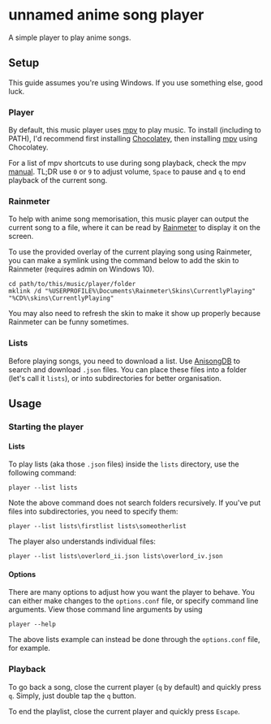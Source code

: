 
# unnamed anime song player

A simple player to play anime songs.

## Setup

This guide assumes you're using Windows. If you use something else, good luck.

### Player

By default, this music player uses [mpv](https://mpv.io/) to play music. To install (including to PATH), I'd recommend first installing [Chocolatey](https://chocolatey.org/install#individual), then installing [mpv](https://community.chocolatey.org/packages/mpv) using Chocolatey.

For a list of mpv shortcuts to use during song playback, check the mpv [manual](https://mpv.io/manual/stable/#interactive-control). TL;DR use `0` or `9` to adjust volume, `Space` to pause and `q` to end playback of the current song.

### Rainmeter

To help with anime song memorisation, this music player can output the current song to a file, where it can be read by [Rainmeter](https://www.rainmeter.net/) to display it on the screen.

To use the provided overlay of the current playing song using Rainmeter, you can make a symlink using the command below to add the skin to Rainmeter (requires admin on Windows 10).
```
cd path/to/this/music/player/folder
mklink /d "%USERPROFILE%\Documents\Rainmeter\Skins\CurrentlyPlaying" "%CD%\skins\CurrentlyPlaying"
```

You may also need to refresh the skin to make it show up properly because Rainmeter can be funny sometimes.

### Lists

Before playing songs, you need to download a list. Use [AnisongDB](https://anisongdb.com/) to search and download `.json` files. You can place these files into a folder (let's call it `lists`), or into subdirectories for better organisation.

## Usage

### Starting the player

#### Lists

To play lists (aka those `.json` files) inside the `lists` directory, use the following command:
```
player --list lists
```

Note the above command does not search folders recursively. If you've put files into subdirectories, you need to specify them:
```
player --list lists\firstlist lists\someotherlist
```

The player also understands individual files:
```
player --list lists\overlord_ii.json lists\overlord_iv.json
```

#### Options

There are many options to adjust how you want the player to behave. You can either make changes to the `options.conf` file, or specify command line arguments. View those command line arguments by using
```
player --help
```

The above lists example can instead be done through the `options.conf` file, for example.

### Playback

To go back a song, close the current player (`q` by default) and quickly press `q`. Simply, just double tap the `q` button.

To end the playlist, close the current player and quickly press `Escape`.
